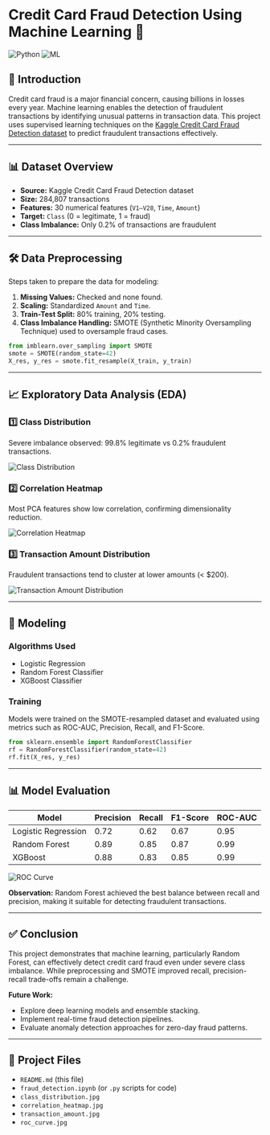 # Credit Card Fraud Detection Using Machine Learning 🚀

![Python](https://img.shields.io/badge/python-3.10-blue) ![ML](https://img.shields.io/badge/Machine%20Learning-green)

## 📌 Introduction

Credit card fraud is a major financial concern, causing billions in losses every year. Machine learning enables the detection of fraudulent transactions by identifying unusual patterns in transaction data. This project uses supervised learning techniques on the [Kaggle Credit Card Fraud Detection dataset](https://www.kaggle.com/datasets/mlg-ulb/creditcardfraud) to predict fraudulent transactions effectively.

---

## 📊 Dataset Overview

* **Source:** Kaggle Credit Card Fraud Detection dataset
* **Size:** 284,807 transactions
* **Features:** 30 numerical features (`V1–V28`, `Time`, `Amount`)
* **Target:** `Class` (0 = legitimate, 1 = fraud)
* **Class Imbalance:** Only 0.2% of transactions are fraudulent

---

## 🛠️ Data Preprocessing

Steps taken to prepare the data for modeling:

1. **Missing Values:** Checked and none found.
2. **Scaling:** Standardized `Amount` and `Time`.
3. **Train-Test Split:** 80% training, 20% testing.
4. **Class Imbalance Handling:** SMOTE (Synthetic Minority Oversampling Technique) used to oversample fraud cases.

```python
from imblearn.over_sampling import SMOTE
smote = SMOTE(random_state=42)
X_res, y_res = smote.fit_resample(X_train, y_train)
```

---

## 📈 Exploratory Data Analysis (EDA)

### 1️⃣ Class Distribution

Severe imbalance observed: 99.8% legitimate vs 0.2% fraudulent transactions.

![Class Distribution](class_distribution.jpg)

### 2️⃣ Correlation Heatmap

Most PCA features show low correlation, confirming dimensionality reduction.

![Correlation Heatmap](correlation_heatmap.jpg)

### 3️⃣ Transaction Amount Distribution

Fraudulent transactions tend to cluster at lower amounts (< \$200).

![Transaction Amount Distribution](transaction_amount.jpg)

---

## 🤖 Modeling

### Algorithms Used

* Logistic Regression
* Random Forest Classifier
* XGBoost Classifier

### Training

Models were trained on the SMOTE-resampled dataset and evaluated using metrics such as ROC-AUC, Precision, Recall, and F1-Score.

```python
from sklearn.ensemble import RandomForestClassifier
rf = RandomForestClassifier(random_state=42)
rf.fit(X_res, y_res)
```

---

## 📊 Model Evaluation

| Model               | Precision | Recall | F1-Score | ROC-AUC |
| ------------------- | --------- | ------ | -------- | ------- |
| Logistic Regression | 0.72      | 0.62   | 0.67     | 0.95    |
| Random Forest       | 0.89      | 0.85   | 0.87     | 0.99    |
| XGBoost             | 0.88      | 0.83   | 0.85     | 0.99    |

![ROC Curve](roc_curve.jpg)

**Observation:** Random Forest achieved the best balance between recall and precision, making it suitable for detecting fraudulent transactions.

---

## ✅ Conclusion

This project demonstrates that machine learning, particularly Random Forest, can effectively detect credit card fraud even under severe class imbalance. While preprocessing and SMOTE improved recall, precision-recall trade-offs remain a challenge.

**Future Work:**

* Explore deep learning models and ensemble stacking.
* Implement real-time fraud detection pipelines.
* Evaluate anomaly detection approaches for zero-day fraud patterns.

---

## 📂 Project Files

* `README.md` (this file)
* `fraud_detection.ipynb` (or `.py` scripts for code)
* `class_distribution.jpg`
* `correlation_heatmap.jpg`
* `transaction_amount.jpg`
* `roc_curve.jpg`
